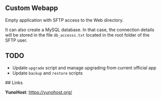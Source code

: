 Custom Webapp
-------------

Empty application with SFTP access to the Web directory.

It can also create a MySQL database. In that case, the connection details
will be stored in the file `db_accesss.txt` located in the root folder of
the SFTP user.

## TODO

 * Update `upgrade` script and manage upgrading from current official app
 * Update `backup` and `restore` scripts

## Links

**YunoHost**: https://yunohost.org/
